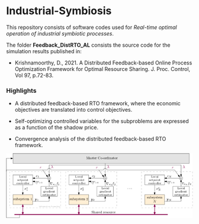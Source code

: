 # Industrial-Symbiosis
This repository consists of software codes used for _Real-time optimal operation of industrial symbiotic processes_. 


The folder **Feedback_DistRTO_AL** consists the source code for the simulation results published in:
* Krishnamoorthy, D., 2021. A Distributed Feedback-based Online Process Optimization Framework for Optimal Resource Sharing. J. Proc. Control, Vol 97, p.72-83.

### Highlights
* A distributed feedback-based RTO framework, where the economic objectives are translated into control objectives.

* Self-optimizing controlled variables for the subproblems are expressed as a function of the shadow price.

* Convergence analysis of the distributed feedback-based RTO framework.

![](DFRTO.png)






